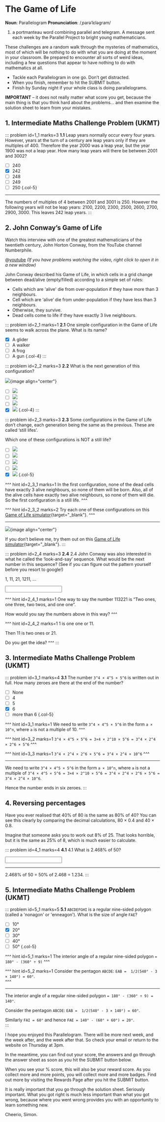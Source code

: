 # The Game of Life

<div class="dictionary">

__Noun__: Parallelogram
__Pronunciation__: /ˌparəˈlɛləɡram/

1. a portmanteau word combining parallel and telegram. A message sent each
week by the Parallel Project to bright young mathematicians.

</div>

These challenges are a random walk through the mysteries of mathematics, most of which will be nothing to do with what you are doing at the moment in your classroom. Be prepared to encounter all sorts of weird ideas, including a few questions that appear to have nothing to do with mathematics at all.

* Tackle each Parallelogram in one go. Don’t get distracted.
* When you finish, remember to hit the SUBMIT button.
*	Finish by Sunday night if your whole class is doing parallelograms.

__IMPORTANT__ – it does not really matter what score you get, because the main thing is that you think hard about the problems... and then examine the solution sheet to learn from your mistakes.


## 1. Intermediate Maths Challenge Problem (UKMT)
<!--- (2000) Q9 --->

::: problem id=1_1 marks=3
__1.1__ Leap years normally occur every four years. However, years at the turn of a century are leap years only if they are multiples of 400. Therefore the year 2000 was a leap year, but the year 1900 was not a leap year. How many leap years will there be between 2001 and 3002?

* [ ] 240
* [x] 242
* [ ] 248
* [ ] 249
* [ ] 250
{.col-5}

---

The numbers of multiples of 4 between 2001 and 3001 is 250. However the following years will not be leap years: 2100, 2200, 2300, 2500, 2600, 2700, 2900, 3000. This leaves 242 leap years.
:::


## 2.	John Conway’s Game of Life

Watch this interview with one of the greatest mathematicians of the twentieth century, John Horton Conway, from the YouTube channel Numberphile.  

@[youtube](E8kUJL04ELA?start=61&end=334&rel=0) _(If you have problems watching the video, right click to open it in a new window)_

John Conway described his Game of Life, in which cells in a grid change between dead/alive (empty/filled) according to a simple set of rules:  
* Cells which are 'alive' die from over-population if they have more than 3 neighbours.  
*	Cell which are ‘alive’ die from under-population if they have less than 3 neighbours.  
*	Otherwise, they survive.  
*	Dead cells come to life if they have exactly 3 live neighbours.  

::: problem id=2_1 marks=1
__2.1__ One simple configuration in the Game of Life seems to walk across the plane. What is its name?

* [x] A glider
* [ ] A walker
* [ ] A frog
* [ ] A gun
{.col-4}
:::

::: problem id=2_2 marks=3
__2.2__ What is the next generation of this configuration?   

![](/resources/11-04-game-of-life/2-life-question.png){image align="center"}  

* [ ] ![](/resources/11-04-game-of-life/2-2-life-a.png)
* [ ] ![](/resources/11-04-game-of-life/2-2-life-b.png)
* [ ] ![](/resources/11-04-game-of-life/2-2-life-c.png)
* [x] ![](/resources/11-04-game-of-life/2-2-life-d.png)
{.col-4}
:::

::: problem id=2_3 marks=3
__2.3__ Some configurations in the Game of Life don’t change, each generation being the same as the previous. These are called ‘still lifes’.   

Which one of these configurations is NOT a still life?

* [ ] ![](/resources/11-04-game-of-life/2-3-life-a.png)
* [ ] ![](/resources/11-04-game-of-life/2-3-life-b.png)
* [ ] ![](/resources/11-04-game-of-life/2-3-life-c.png)
* [ ] ![](/resources/11-04-game-of-life/2-3-life-d.png)
* [x] ![](/resources/11-04-game-of-life/2-3-life-e.png)
{.col-5}

^^^ hint id=2_3_1 marks=1
In the first configuration, none of the dead cells have exactly 3 alive neighbours, so none of them will be born. Also, all of the alive cells have exactly two alive neighbours, so none of them will die. So the first configuration is a still life.
^^^

^^^ hint id=2_3_2 marks=2
Try each one of these configurations on this [Game of Life simulator](https://bitstorm.org/gameoflife/){target="_blank"}.
^^^

---

![](/resources/11-04-game-of-life/2-3-life-e.png){image align="center"}  

If you don’t believe me, try them out on this  [Game of Life simulator](https://bitstorm.org/gameoflife/){target="_blank"}.
:::

::: problem id=2_4 marks=3
__2.4__ 2.4	John Conway was also interested in what he called the ‘look-and-say’ sequence. What would be the next number in this sequence? (See if you can figure out the pattern yourself before you resort to google!)  

1, 11, 21, 1211, ...

<input solution="111221"/>

^^^ hint id=2_4_1 marks=1
One way to say the number 113221 is “Two ones, one three, two twos, and one one”.  

How would you say the numbers above in this way?
^^^

^^^ hint id=2_4_2 marks=1
1 is one one or 11.  

Then 11 is two ones or 21.  

Do you get the idea?
^^^
:::


## 3.	Intermediate Maths Challenge Problem (UKMT)
<!--- (2000) Q18 --->

::: problem id=3_1 marks=4
__3.1__ The number `3^4 × 4^5 × 5^6` is written out in full. How many zeroes are there at the end of the number?

* [ ] None
* [ ] 4
* [ ] 5
* [x] 6
* [ ] more than 6
{.col-5}

^^^ hint id=3_1 marks=1
We need to write `3^4 × 4^5 × 5^6` in the form `a × 10^n`, where `a` is not a multiple of 10.
^^^

^^^ hint id=3_2 marks=1
`3^4 × 4^5 × 5^6 = 3×4 × 2^10 × 5^6 = 3^4 × 2^4 × 2^6 × 5^6`
^^^

^^^ hint id=3_3 marks=1
`3^4 × 2^4 × 2^6 × 5^6 = 3^4 × 2^4 × 10^6`
^^^

---

We need to write `3^4 × 4^5 × 5^6` in the form `a × 10^n`, where `a` is not a multiple of `3^4 × 4^5 × 5^6 = 3×4 × 2^10 × 5^6 = 3^4 × 2^4 × 2^6 × 5^6 = 3^4 × 2^4 × 10^6`.  

Hence the number ends in six zeroes.
:::


## 4.	Reversing percentages

Have you ever realised that 40% of 80 is the same as 80% of 40? You can see this clearly by comparing the decimal calculations, 80 × 0.4 and 40 × 0.8.

Imagine that someone asks you to work out 8% of 25. That looks horrible, but it is the same as 25% of 8, which is much easier to calculate.

::: problem id=4_1 marks=4
__4.1__ 4.1	What is 2.468% of 50?

<input solution="1.234"/>

---

2.468% of 50 = 50% of 2.468 = 1.234.
:::


## 5.	Intermediate Maths Challenge Problem (UKMT)
<!--- (2010) Q23 --->

::: problem id=5_1 marks=5
__5.1__ `ABCDEFGHI` is a regular nine-sided polygon (called a 'nonagon' or 'enneagon'). What is the size of angle `FAE`?

* [ ] 10°
* [x] 20°
* [ ] 30°
* [ ] 40°
* [ ] 50°
{.col-5}

^^^ hint id=5_1 marks=1
The interior angle of a regular nine-sided polygon `= 180° - (360° ÷ 9)`
^^^

^^^ hint id=5_2 marks=1
Consider the pentagon `ABCDE`: `EAB =  1/2(540° - 3 × 140°) = 60°`.  
^^^

---

The interior angle of a regular nine-sided polygon `= 180° - (360° ÷ 9) = 140°`.  

Consider the pentagon `ABCDE`: `EAB =  1/2(540° - 3 × 140°) = 60°`.  

Similarly `FAI = 60°` and hence `FAE = 140° - (60° + 60°) = 20°`.  
:::


I hope you enjoyed this Parallelogram. There will be more next week, and the week after, and the week after that. So check your email or return to the website on Thursday at 3pm.

In the meantime, you can find out your score, the answers and go through the answer sheet as soon as you hit the SUBMIT button below.

When you see your % score, this will also be your reward score. As you collect more and more points, you will collect more and more badges. Find out more by visiting the Rewards Page after you hit the SUBMIT button.

It is really important that you go through the solution sheet. Seriously important. What you got right is much less important than what you got wrong, because where you went wrong provides you with an opportunity to learn something new.

Cheerio,
Simon.
